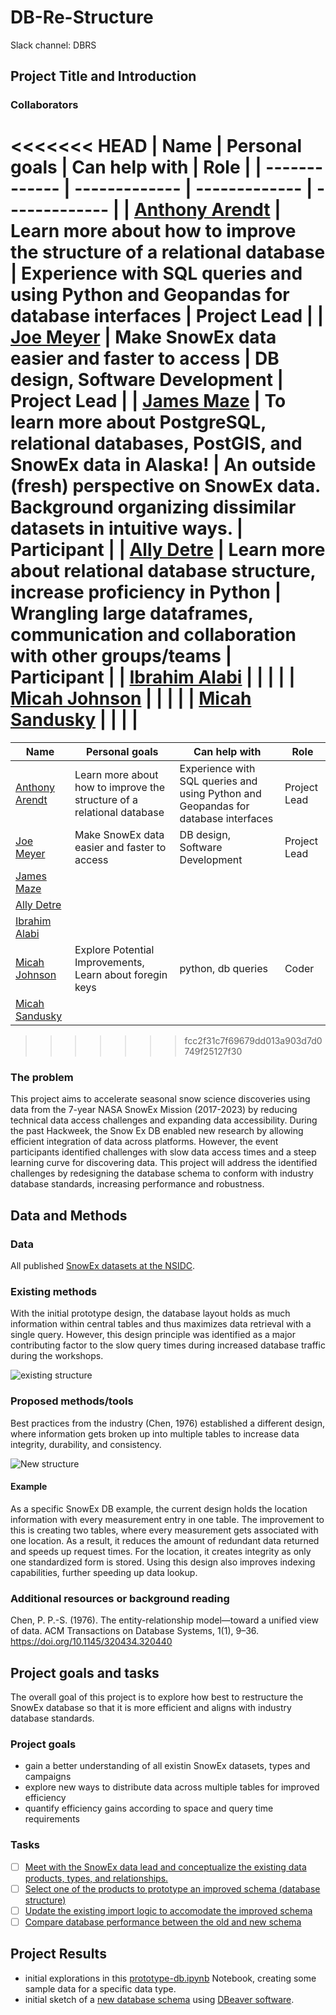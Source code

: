 # DB-Re-Structure
Slack channel: DBRS

## Project Title and Introduction

### Collaborators

<<<<<<< HEAD
| Name | Personal goals | Can help with | Role |
| ------------- | ------------- | ------------- | ------------- |
| [Anthony Arendt](https://github.com/aaarendt) | Learn more about how to improve the structure of a relational database  | Experience with SQL queries and using Python and Geopandas for database interfaces | Project Lead |
| [Joe Meyer](https://github.com/jomey) | Make SnowEx data easier and faster to access | DB design, Software Development | Project Lead |
| [James Maze](https://github.com/jtmaze) | To learn more about PostgreSQL, relational databases, PostGIS, and SnowEx data in Alaska! | An outside (fresh) perspective on SnowEx data. Background organizing dissimilar datasets in intuitive ways. | Participant |
| [Ally Detre](https://github.com/allydetre) | Learn more about relational database structure, increase proficiency in Python | Wrangling large dataframes, communication and collaboration with other groups/teams | Participant |
| [Ibrahim Alabi](https://github.com/Ibrahim-Ola) | | | |
| [Micah Johnson](https://github.com/micahjohnson150) | | | |
| [Micah Sandusky](https://github.com/micah-prime/micah-prime.github.io) | | | |
=======
| Name | Personal goals                                                         | Can help with                                                                      | Role         |
| ------------- |------------------------------------------------------------------------|------------------------------------------------------------------------------------|--------------|
| [Anthony Arendt](https://github.com/aaarendt) | Learn more about how to improve the structure of a relational database | Experience with SQL queries and using Python and Geopandas for database interfaces | Project Lead |
| [Joe Meyer](https://github.com/jomey) | Make SnowEx data easier and faster to access                           | DB design, Software Development                                                    | Project Lead |
| [James Maze](https://github.com/jtmaze) |                                                                        |                                                                                    |              |
| [Ally Detre](https://github.com/allydetre) |                                                                        |                                                                                    |              |
| [Ibrahim Alabi](https://github.com/Ibrahim-Ola) |                                                                        |                                                                                    |              |
| [Micah Johnson](https://github.com/micahjohnson150) | Explore Potential Improvements, Learn about foregin keys | python, db queries                                                | Coder        |
| [Micah Sandusky](https://github.com/micah-prime/micah-prime.github.io) |                                                                        |                                                                                    |              |
>>>>>>> fcc2f31c7f69679dd013a903d7d0749f25127f30

### The problem
This project aims to accelerate seasonal snow science discoveries using data from the 7-year NASA SnowEx Mission (2017-2023) by reducing technical data access challenges and expanding data accessibility. During the past Hackweek, the Snow Ex DB enabled new research by allowing efficient integration of data across platforms. However, the event participants identified challenges with slow data access times and a steep learning curve for discovering data. This project will address the identified challenges by redesigning the database schema to conform with industry database standards, increasing performance and robustness.

## Data and Methods

### Data
All published [SnowEx datasets at the NSIDC](https://nsidc.org/data/snowex/data).

### Existing methods
With the initial prototype design, the database layout holds as much information within central tables and thus maximizes data retrieval with a single query. However, this design principle was identified as a major contributing factor to the slow query times during increased database traffic during the workshops.

![existing structure](diagrams/current-db-schema.png)
### Proposed methods/tools
Best practices from the industry (Chen, 1976) established a different design, where information gets broken up into multiple tables to increase data integrity, durability, and consistency.

![New structure](diagrams/DB_break_up_tables.png)

#### Example
As a specific SnowEx DB example, the current design holds the location information with every measurement entry in one table. The improvement to this is creating two tables, where every measurement gets associated with one location. As a result, it reduces the amount of redundant data returned and speeds up request times. For the location, it creates integrity as only one standardized form is stored. Using this design also improves indexing capabilities, further speeding up data lookup.

### Additional resources or background reading
Chen, P. P.-S. (1976). The entity-relationship model—toward a unified view of data. ACM Transactions on Database Systems, 1(1), 9–36. https://doi.org/10.1145/320434.320440

## Project goals and tasks

The overall goal of this project is to explore how best to restructure the SnowEx database so that it is 
more efficient and aligns with industry database standards.

### Project goals

* gain a better understanding of all existin SnowEx datasets, types and campaigns
* explore new ways to distribute data across multiple tables for improved efficiency 
* quantify efficiency gains according to space and query time requirements

### Tasks

 - [ ] [Meet with the SnowEx data lead and conceptualize the existing data products, types, and relationships.](https://github.com/snowex-hackweek/db-re-structure/issues/2)
 - [ ] [Select one of the products to prototype an improved schema (database structure)](https://github.com/snowex-hackweek/db-re-structure/issues/3)
- [ ] [Update the existing import logic to accomodate the improved schema](https://github.com/snowex-hackweek/db-re-structure/issues/4)
 - [ ] [Compare database performance between the old and new schema](https://github.com/snowex-hackweek/db-re-structure/issues/5)

## Project Results

* initial explorations in this [prototype-db.ipynb](notebooks/prototype-db.ipynb) Notebook, creating some sample data for a specific data type.
* initial sketch of a [new database schema](diagrams/DB_break_up_tables.png) using [DBeaver software](https://dbeaver.io/).